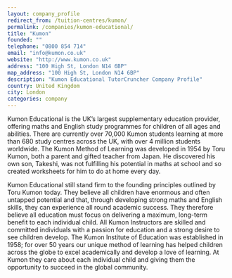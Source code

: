 ```yaml
---
layout: company_profile
redirect_from: /tuition-centres/kumon/
permalink: /companies/kumon-educational/
title: "Kumon"
founded: ""
telephone: "0800 854 714"
email: "info@kumon.co.uk"
website: "http://www.kumon.co.uk"
address: "100 High St, London N14 6BP"
map_address: "100 High St, London N14 6BP"
description: "Kumon Educational TutorCruncher Company Profile"
country: United Kingdom
city: London
categories: company
---
```

Kumon Educational is the UK’s largest supplementary education provider, offering maths and English study programmes for children of all ages and abilities. There are currently over 70,000 Kumon students learning at more than 680 study centres across the UK, with over 4 million students worldwide. The Kumon Method of Learning was developed in 1954 by Toru Kumon, both a parent and gifted teacher from Japan. He discovered his own son, Takeshi, was not fulfilling his potential in maths at school and so created worksheets for him to do at home every day.

Kumon Educational still stand firm to the founding principles outlined by Toru Kumon today. They believe all children have enormous and often untapped potential and that, through developing strong maths and English skills, they can experience all round academic success. They therefore believe all education must focus on delivering a maximum, long-term benefit to each individual child. All Kumon Instructors are skilled and committed individuals with a passion for education and a strong desire to see children develop. The Kumon Institute of Education was established in 1958; for over 50 years our unique method of learning has helped children across the globe to excel academically and develop a love of learning. At Kumon they care about each individual child and giving them the opportunity to succeed in the global community.